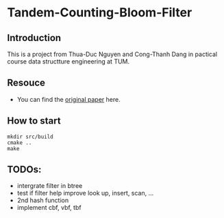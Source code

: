 # Tandem-Counting-Bloom-Filter

## Introduction

This is a project from Thua-Duc Nguyen and Cong-Thanh Dang in pactical course data structture engineering at TUM.

## Resouce

- You can find the [original paper](https://ieeexplore.ieee.org/stamp/stamp.jsp?tp=&arnumber=8880610) here.

## How to start

```
mkdir src/build
cmake ..
make
```

## TODOs:

- intergrate filter in btree
- test if filter help improve look up, insert, scan, ...
- 2nd hash function
- implement cbf, vbf, tbf
